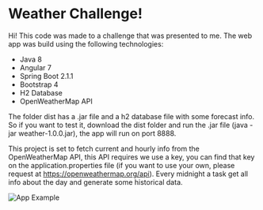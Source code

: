 # Weather Challenge!

Hi! This code was made to a challenge that was presented to me. 
The web app was build using the following technologies:

 - Java 8
 - Angular 7
 - Spring Boot 2.1.1
 - Bootstrap 4
 - H2 Database
 - OpenWeatherMap API

The folder dist has a .jar file and a h2 database file with some forecast info. So if you want to test it, download the dist folder and run the .jar file (java -jar weather-1.0.0.jar), the app will run on port 8888.

This project is set to fetch current and hourly info from the OpenWeatherMap API, this API requires we use a key, you can find that key on the application.properties file (if you want to use your own, please request at https://openweathermap.org/api). Every midnight a task get all info about the day and generate some historical data.

![App Example](https://i.imgur.com/sDRPRsO.png)
